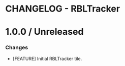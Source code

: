 # CHANGELOG - RBLTracker

1.0.0 / Unreleased
==================
### Changes

* [FEATURE] Initial RBLTracker tile.

